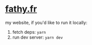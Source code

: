 # [fathy.fr](https://fathy.fr)

my website, if you'd like to run it locally:

1. fetch deps: `yarn`
2. run dev server: `yarn dev`
